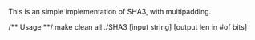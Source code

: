 
This is an simple implementation of SHA3, with multipadding.

/** Usage **/
make clean all
./SHA3 [input string] [output len in #of bits]


